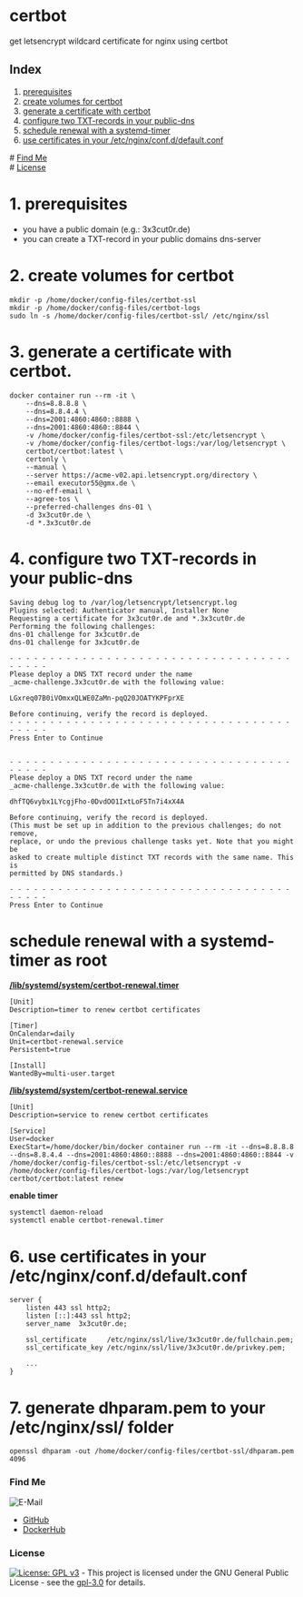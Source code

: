 # certbot

get letsencrypt wildcard certificate for nginx using certbot

## Index

1. [prerequisites](#prerequisites)
2. [create volumes for certbot](#volumes)  
3. [generate a certificate with certbot](#generate)  
4. [configure two TXT-records in your public-dns](#txt-records)  
5. [schedule renewal with a systemd-timer](#renewal)  
6. [use certificates in your /etc/nginx/conf.d/default.conf](#default.conf)

\# [Find Me](#findme)  
\# [License](#license)  

# 1. prerequisites <a name="prerequisites"></a>
* you have a public domain (e.g.: 3x3cut0r.de)
* you can create a TXT-record in your public domains dns-server

# 2. create volumes for certbot <a name="volumes"></a>
```shell
mkdir -p /home/docker/config-files/certbot-ssl
mkdir -p /home/docker/config-files/certbot-logs
sudo ln -s /home/docker/config-files/certbot-ssl/ /etc/nginx/ssl

```

# 3. generate a certificate with certbot. <a name="generate"></a>
```shell
docker container run --rm -it \
    --dns=8.8.8.8 \
    --dns=8.8.4.4 \
    --dns=2001:4860:4860::8888 \
    --dns=2001:4860:4860::8844 \
    -v /home/docker/config-files/certbot-ssl:/etc/letsencrypt \
    -v /home/docker/config-files/certbot-logs:/var/log/letsencrypt \
    certbot/certbot:latest \
    certonly \
    --manual \
    --server https://acme-v02.api.letsencrypt.org/directory \
    --email executor55@gmx.de \
    --no-eff-email \
    --agree-tos \
    --preferred-challenges dns-01 \
    -d 3x3cut0r.de \
    -d *.3x3cut0r.de

```

# 4. configure two TXT-records in your public-dns <a name="txt-records"></a>
```shell
Saving debug log to /var/log/letsencrypt/letsencrypt.log
Plugins selected: Authenticator manual, Installer None
Requesting a certificate for 3x3cut0r.de and *.3x3cut0r.de
Performing the following challenges:
dns-01 challenge for 3x3cut0r.de
dns-01 challenge for 3x3cut0r.de

- - - - - - - - - - - - - - - - - - - - - - - - - - - - - - - - - - - - - - - -
Please deploy a DNS TXT record under the name
_acme-challenge.3x3cut0r.de with the following value:

LGxreq07B0iVOmxxQLWE0ZaMn-pqQ20JOATYKPFprXE

Before continuing, verify the record is deployed.
- - - - - - - - - - - - - - - - - - - - - - - - - - - - - - - - - - - - - - - -
Press Enter to Continue


- - - - - - - - - - - - - - - - - - - - - - - - - - - - - - - - - - - - - - - -
Please deploy a DNS TXT record under the name
_acme-challenge.3x3cut0r.de with the following value:

dhfTQ6vybx1LYcgjFho-0DvdOO1IxtLoF5Tn7i4xX4A

Before continuing, verify the record is deployed.
(This must be set up in addition to the previous challenges; do not remove,
replace, or undo the previous challenge tasks yet. Note that you might be
asked to create multiple distinct TXT records with the same name. This is
permitted by DNS standards.)

- - - - - - - - - - - - - - - - - - - - - - - - - - - - - - - - - - - - - - - -
Press Enter to Continue

```

# schedule renewal with a systemd-timer as root <a name="renewal"></a>
**[/lib/systemd/system/certbot-renewal.timer](https://github.com/3x3cut0r/vps/blob/main/docker/lib/systemd/system/certbot-renewal.timer)**
```shell
[Unit]
Description=timer to renew certbot certificates

[Timer]
OnCalendar=daily
Unit=certbot-renewal.service
Persistent=true

[Install]
WantedBy=multi-user.target

```
**[/lib/systemd/system/certbot-renewal.service](https://github.com/3x3cut0r/vps/blob/main/docker/lib/systemd/system/certbot-renewal.service)**
```shell
[Unit]
Description=service to renew certbot certificates

[Service]
User=docker
ExecStart=/home/docker/bin/docker container run --rm -it --dns=8.8.8.8 --dns=8.8.4.4 --dns=2001:4860:4860::8888 --dns=2001:4860:4860::8844 -v /home/docker/config-files/certbot-ssl:/etc/letsencrypt -v /home/docker/config-files/certbot-logs:/var/log/letsencrypt certbot/certbot:latest renew

```
**enable timer**
```shell
systemctl daemon-reload
systemctl enable certbot-renewal.timer

```

# 6. use certificates in your /etc/nginx/conf.d/default.conf <a name="default.conf"></a>
```shell
server {
    listen 443 ssl http2;
    listen [::]:443 ssl http2;
    server_name  3x3cut0r.de;

    ssl_certificate     /etc/nginx/ssl/live/3x3cut0r.de/fullchain.pem;
    ssl_certificate_key /etc/nginx/ssl/live/3x3cut0r.de/privkey.pem;

    ...
}
```

# 7. generate dhparam.pem to your /etc/nginx/ssl/ folder
```shell
openssl dhparam -out /home/docker/config-files/certbot-ssl/dhparam.pem 4096

```

### Find Me <a name="findme"></a>

![E-Mail](https://img.shields.io/badge/E--Mail-executor55%40gmx.de-red)
* [GitHub](https://github.com/3x3cut0r)
* [DockerHub](https://hub.docker.com/u/3x3cut0r)

### License <a name="license"></a>

[![License: GPL v3](https://img.shields.io/badge/License-GPLv3-blue.svg)](https://www.gnu.org/licenses/gpl-3.0) - This project is licensed under the GNU General Public License - see the [gpl-3.0](https://www.gnu.org/licenses/gpl-3.0.en.html) for details.
